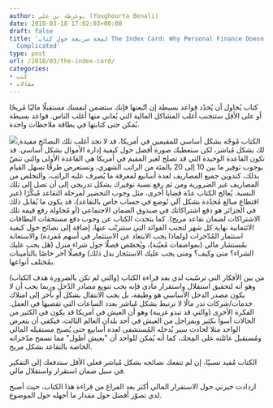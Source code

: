 ```yaml
---
author: يوغرطة بن علي (Youghourta Benali)
date: 2018-03-18 17:02:03+00:00
draft: false
title: 'لمحة سريعة حول كتاب The Index Card: Why Personal Finance Doesn’t Have to Be
  Complicated'
type: post
url: /2018/03/the-index-card/
categories:
- كُتب
- مقالات
---
```


كتاب يُحاول أن يُحدّد قواعد بسيطة إن اتّبعتها فإنك ستضمن لنفسك مستقبلًا ماليًا مُريحًا أو على الأقل ستتجنب أغلب المشاكل المالية التي يُعاني منها أغلب الناس. قواعد بسيطة يُمكن حتى كتابتها في بطاقة ملاحظات واحدة.

[![](https://www.it-scoop.com/wp-content/uploads/2018/03/the-index-card.jpg)
](https://www.it-scoop.com/2018/03/the-index-card/the-index-card/)
الكتاب مُوجّه بشكل أساسي للمقيمين في أمريكا، قد لا تجد أغلب تلك النصائح مفيدة لك بشكل مُباشر، لكن ستعطيك صورة أفضل حول كيفية إدارة الأموال بشكل أساسي.
قد تكون القاعدة الوحيدة التي قد تصلح لغير المقيم في أمريكا هي القاعدة الأولى والتي تنصّ بوجوب توفير ما بين 10 إلى 20 بالمئة من الراتب الشهري، وتستعرض طرقًا تسهل القيام بذلك، كتدوين جميع المصاريف لعدة أسابيع لمعرفة ما يُصرف عليه الراتب، والتخلص من المصاريف غير الضرورية ومن ثم رفع نسبة توفيرك بشكل تدريجي إلى أن تصل إلى تلك النسبة.
يُعالج الكتاب عدّة قضايا أخرى، مثل وجوب التحضير لمرحلة التقاعد مُبكّرًا (عبر اقتطاع مبالغ مُحدّدة بشكل آلي تُوضع في حساب خاص بالتقاعد)، قد يكون ما يُقابل ذلك في الجزائر هو دفع اشتراكاتك في صندوق الضمان الاجتماعي (أو مُحاولة رفع قيمة تلك الاشتراكات لضمان تقاعد مريح). كما يتحدث الكتاب عن وجوب دفع مستحقات البطاقات الائتمانية نهاية كل شهر لتجنب الفوائد التي ستترتّب عنها، إضافة إلى نصائح حول كيفية استثمار المُدّخرات (ولماذا يجب الابتعاد عن الاستثمار في أسهم مُفردة) والاستعانة بمُستشار مالي (بمواصفات مُعيّنة)، ويُخصّص فصلًا حول شراء منزل (هل يجب عليك الشراء؟ متى وكيف؟ ومتى يجب عليك الاستئجار بدل ذلك) وفصلًا آخر خاصًا بالتأمينات بمُختلف أنواعها.

من بين الأفكار التي ترسّبت لدي بعد قراءة الكتاب (والتي لم تكن بالضرورة هدف الكتاب) وهو أنه لتحقيق استقلال واستقرار مادي فإنه يجب تنويع مصادر الدّخل وربما يجب أن لا يكون مصدر الدخل الأساسي هو وظيفة، بل يجب الانتقال بشكل أو بآخر إلى امتلاك خدمات/شركات تدر مالًا لا ترتبط بشكل مُباشر بعدد الساعات التي تقضيها في العمل.
الفكرة الأخرى (والتي قد تبدو غريبة) وهو أن العيش في أمريكا قد يكون في الكثير من الحالات أسوأ بكثير وبمراحل من العيش في أحد بلدان العالم الثالث، فيكفي أن يتعرض الواحد مثلا لحادث سير يُدخله المُستشفى لعدة أسابيع حتى يُصبح مستقبله المالي ومُستقبل عائلته على المِحك، كما أنه يُمكن للواحد أن "يعيش أطول" مما تسمح مدّخراته الخاصة بالتقاعد بشكل مريح.

الكتاب مُفيد نسبيًا، إن لم تنفعك نصائحه بشكل مُباشر فعلى الأقل ستدفعك إلى التفكير في سبل ضمان استقرار واستقلال مالي.


ازدادت حيرتي حول الاستقرار المالي أكثر بعد الفراغ من قراءة هذا الكتاب، حيث أصبح لدي تصوّر أفضل حول مقدار ما أجهله حول الموضوع.
